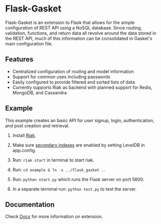 Flask-Gasket
===========

Flask-Gasket is an extension to Flask that allows for the simple configuration of REST API using a NoSQL database. Since routing, validation, functions, and return data all revolve around the data stored in the REST API, much of this information can be consolidated in Gasket's main configuration file.

Features
--------

- Centralized configuration of routing and model information
- Support for common uses including passwords
- Easily configured to provide filtered and sorted lists of data
- Currently supports Riak as backend with planned support for Redis, MongoDB, and Cassandra

Example
-------

This example creates an basic API for user signup, login, authentication, and post creation and retrieval.

1) Install [Riak](http://docs.basho.com/riak/latest/tutorials/installation/).

2) Make sure [secondary indexes](http://docs.basho.com/riak/1.2.1/cookbooks/Secondary-Indexes---Configuration/) are enabled by setting LevelDB in app.config.

3) Run: `riak start` in terminal to start riak.

4) Run: `cd example & ln -s ../flask_gasket .`.

5) Run: `python start.py` which runs the Flask server on port 5600.

6) In a separate terminal run: `python test.py` to test the server.

Documentation
-------------

Check [Docs](https://github.com/dbunker/Flask-Gasket/blob/master/docs/index.rst) for more information on extension.
